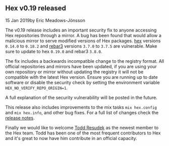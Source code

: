 ## Hex v0.19 released

<div class="subtitle"><time datetime="2019-01-15T00:00:00Z">15 Jan 2019</time>by Eric Meadows-Jönsson</div>

The v0.19 release includes an important security fix to anyone accessing Hex repositories through a mirror. A bug has been found that would allow a malicious mirror to serve modified versions of Hex packages. [hex](https://github.com/hexpm/hex) versions `0.14.0` to `0.18.2` and [rebar3](https://github.com/erlang/rebar3) versions `3.7.0` to `3.7.5` are vulnerable. Make sure to update to hex `0.19.0` and rebar3 `3.8.0`.

The fix includes a backwards incompatible change to the registry format. All official repositories and mirrors have been updated, if you are using your own repository or mirror without updating the registry it will not be compatible with the latest Hex version. Ensure you are running up to date software or disable the security check by setting the environment variable `HEX_NO_VERIFY_REPO_ORIGIN=1`.

A full explanation of the security vulnerability will be posted in the future.

This release also includes improvements to the mix tasks `mix hex.config` and `mix hex.info`, and other bug fixes. For a full list of changes check the [release notes](https://github.com/hexpm/hex/releases/tag/v0.19.0).

Finally we would like to welcome [Todd Resudek](https://github.com/supersimple) as the newest member to the Hex team. Todd has been one of the most frequent contributors to Hex and it's great to now have him contribute in an official capacity.
